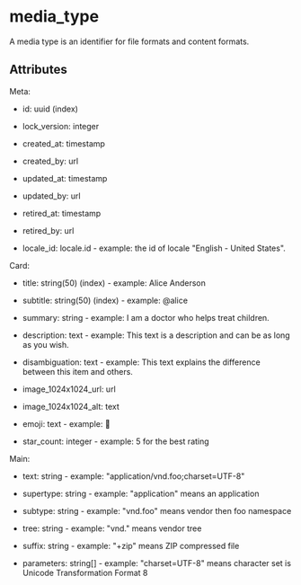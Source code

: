 # media_type


A media type is an identifier for file formats and content formats.

## Attributes

Meta:

* id: uuid (index)

* lock_version: integer

* created_at: timestamp

* created_by: url

* updated_at: timestamp

* updated_by: url

* retired_at: timestamp

* retired_by: url

* locale_id: locale.id - example: the id of locale "English - United States".

Card:

* title: string(50) (index) - example: Alice Anderson

* subtitle: string(50) (index) - example: @alice

* summary: string - example: I am a doctor who helps treat children.

* description: text - example: This text is a description and can be as long as you wish.

* disambiguation: text - example: This text explains the difference between this item and others.

* image_1024x1024_url: url

* image_1024x1024_alt: text

* emoji: text - example: 🚀

* star_count: integer - example: 5 for the best rating

Main:

* text: string - example: "application/vnd.foo;charset=UTF-8"

* supertype: string - example: "application" means an application

* subtype: string - example: "vnd.foo" means vendor then foo namespace

* tree: string - example: "vnd." means vendor tree

* suffix: string - example: "+zip" means ZIP compressed file

* parameters: string[] - example: "charset=UTF-8" means character set is Unicode Transformation Format 8

